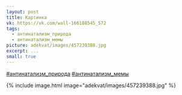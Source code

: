 ```yaml
---
layout: post
title: Картинка
vk: https://vk.com/wall-166188545_572
tags:
  - антинатализм_природа
  - антинатализм_мемы
picture: adekvat/images/457239388.jpg
excerpt: ...
small: true
---
```

[#антинатализм_природа](poisk.html#антинатализм_природа)
[#антинатализм_мемы](poisk.html#антинатализм_мемы)

{% include image.html image="adekvat/images/457239388.jpg" %}